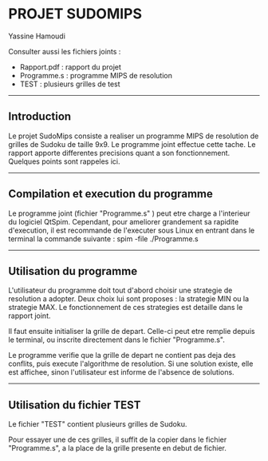 PROJET SUDOMIPS								
===============

Yassine Hamoudi

Consulter aussi les fichiers joints : 				
 - Rapport.pdf : rapport du projet						 
 - Programme.s : programme MIPS de resolution	     	 
 - TEST : plusieurs grilles de test						 



-----------------------------------------------------
Introduction
-----------------------------------------------------

Le projet SudoMips consiste a realiser un programme MIPS de resolution de grilles de Sudoku de taille 9x9. Le programme joint effectue cette tache. Le rapport apporte differentes precisions quant a son fonctionnement. Quelques points sont rappeles ici.

-----------------------------------------------------
Compilation et execution du programme
-----------------------------------------------------

Le programme joint (fichier "Programme.s" ) peut etre charge a l'interieur du logiciel QtSpim. Cependant, pour ameliorer grandement sa rapidite d'execution, il est recommande de l'executer sous Linux en entrant dans le terminal la commande suivante :
		spim -file ./Programme.s

-----------------------------------------------------
Utilisation du programme
-----------------------------------------------------
								
L'utilisateur du programme doit tout d'abord choisir une strategie de resolution a adopter.  Deux choix lui sont proposes : la strategie MIN ou la strategie MAX. Le fonctionnement de ces strategies est detaille dans le rapport joint.

Il faut ensuite initialiser la grille de depart. Celle-ci peut etre remplie depuis le terminal, ou inscrite directement dans le fichier "Programme.s".

Le programme verifie que la grille de depart ne contient pas deja des conflits, puis execute l'algorithme de resolution. Si une solution existe, elle est affichee, sinon l'utilisateur est informe de l'absence de solutions.

-----------------------------------------------------
Utilisation du fichier TEST
-----------------------------------------------------

Le fichier "TEST" contient plusieurs grilles de Sudoku.

Pour essayer une de ces grilles, il suffit de la copier dans le fichier "Programme.s", a la place de la grille presente en debut de fichier.
